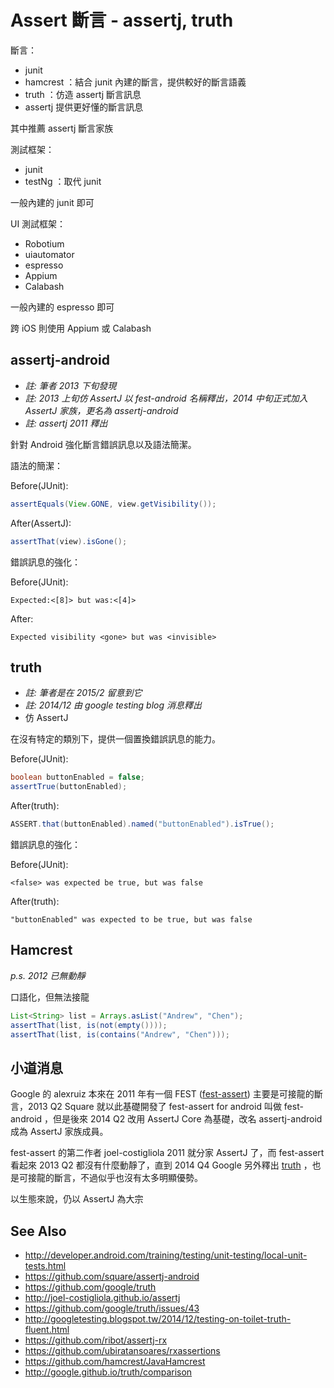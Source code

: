 # Assert 斷言 - assertj, truth

斷言：

* junit
* hamcrest ：結合 junit 內建的斷言，提供較好的斷言語義
* truth ：仿造 assertj 斷言訊息
* assertj 提供更好懂的斷言訊息

其中推薦 assertj 斷言家族

測試框架：

* junit
* testNg ：取代 junit

一般內建的 junit 即可

UI 測試框架：

* Robotium
* uiautomator
* espresso
* Appium
* Calabash

一般內建的 espresso 即可

跨 iOS 則使用 Appium 或 Calabash

## assertj-android

* *註: 筆者 2013 下旬發現*
* *註: 2013 上旬仿 AssertJ 以 fest-android 名稱釋出，2014 中旬正式加入 AssertJ 家族，更名為 assertj-android*
* *註: assertj 2011 釋出*

針對 Android 強化斷言錯誤訊息以及語法簡潔。

語法的簡潔：

Before(JUnit):

```java
assertEquals(View.GONE, view.getVisibility());
```

After(AssertJ):

```java
assertThat(view).isGone();
```

錯誤訊息的強化：

Before(JUnit):

```
Expected:<[8]> but was:<[4]>
```

After:

```
Expected visibility <gone> but was <invisible>
```

## truth

* *註: 筆者是在 2015/2 留意到它*
* *註:  2014/12 由 google testing blog 消息釋出*
* 仿 AssertJ

在沒有特定的類別下，提供一個置換錯誤訊息的能力。

Before(JUnit):

```java
boolean buttonEnabled = false;
assertTrue(buttonEnabled);
```

After(truth):

```java
ASSERT.that(buttonEnabled).named("buttonEnabled").isTrue();
```

錯誤訊息的強化：

Before(JUnit):

```
<false> was expected be true, but was false
```

After(truth):

```
"buttonEnabled" was expected to be true, but was false
```

## Hamcrest

*p.s. 2012 已無動靜*

口語化，但無法接龍

```java
List<String> list = Arrays.asList("Andrew", "Chen");
assertThat(list, is(not(empty())));
assertThat(list, is(contains("Andrew", "Chen")));
```

## 小道消息

Google 的 alexruiz 本來在 2011 年有一個 FEST ([fest-assert](https://github.com/alexruiz/fest-assert-2.x)) 主要是可接龍的斷言，2013 Q2 Square 就以此基礎開發了 fest-assert for android 叫做 fest-android
，但是後來 2014 Q2 改用 AssertJ Core 為基礎，改名 assertj-android 成為 AssertJ 家族成員。

fest-assert 的第二作者 joel-costigliola 2011 就分家 AssertJ 了，而 fest-assert 看起來 2013 Q2 都沒有什麼動靜了，直到 2014 Q4 Google 另外釋出 [truth](https://github.com/google/truth) ，也是可接龍的斷言，不過似乎也沒有太多明顯優勢。

以生態來說，仍以 AssertJ 為大宗

## See Also

* http://developer.android.com/training/testing/unit-testing/local-unit-tests.html
* https://github.com/square/assertj-android
* https://github.com/google/truth
* http://joel-costigliola.github.io/assertj
* https://github.com/google/truth/issues/43
* http://googletesting.blogspot.tw/2014/12/testing-on-toilet-truth-fluent.html
* https://github.com/ribot/assertj-rx
* https://github.com/ubiratansoares/rxassertions
* https://github.com/hamcrest/JavaHamcrest
* http://google.github.io/truth/comparison
